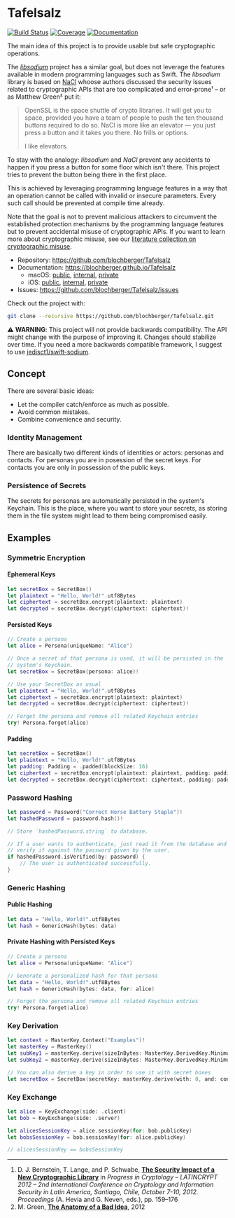# Tafelsalz

[![Build Status](https://travis-ci.org/blochberger/Tafelsalz.svg?branch=master)](https://travis-ci.org/blochberger/Tafelsalz) [![Coverage](https://blochberger.github.io/Tafelsalz/macos/coverage.svg)](https://blochberger.github.io/Tafelsalz/macos/coverage/index.html) [![Documentation](https://blochberger.github.io/Tafelsalz/macos/public/badge.svg)](https://blochberger.github.io/Tafelsalz)

The main idea of this project is to provide usable but safe cryptographic operations.

The [*libsodium*](https://libsodium.org) project has a similar goal, but does not leverage the features available in modern programming languages such as Swift. The *libsodium* library is based on [NaCl](https://nacl.cr.yp.to) whoose authors discussed the security issues related to cryptographic APIs that are too complicated and error-prone¹ – or as Matthew Green² put it:

> OpenSSL is the space shuttle of crypto libraries. It will get you to space, provided you have a team of people to push the ten thousand buttons required to do so. NaCl is more like an elevator — you just press a button and it takes you there. No frills or options.
>
> I like elevators.

To stay with the analogy: *libsodium* and *NaCl* prevent any accidents to happen if you press a button for some floor which isn't there. This project tries to prevent the button being there in the first place.

This is achieved by leveraging programming language features in a way that an operation cannot be called with invalid or insecure parameters. Every such call should be prevented at compile time already.

Note that the goal is not to prevent malicious attackers to circumvent the established protection mechanisms by the programming language features but to prevent accidental misuse of cryptographic APIs. If you want to learn more about cryptographic misuse, see our [literature collection on cryptographic misuse](https://github.com/blochberger/Tafelsalz/wiki/References#cryptographic-misuse).

- Repository: https://github.com/blochberger/Tafelsalz
- Documentation: https://blochberger.github.io/Tafelsalz
  - macOS: [public](https://blochberger.github.io/Tafelsalz/macos/public), [internal](https://blochberger.github.io/Tafelsalz/macos/internal), [private](https://blochberger.github.io/Tafelsalz/macos/private)
  - iOS: [public](https://blochberger.github.io/Tafelsalz/iphone/public), [internal](https://blochberger.github.io/Tafelsalz/iphone/internal), [private](https://blochberger.github.io/Tafelsalz/iphone/private)
- Issues: https://github.com/blochberger/Tafelsalz/issues

Check out the project with:

```sh
git clone --recursive https://github.com/blochberger/Tafelsalz.git
```

⚠️ **WARNING**: This project will not provide backwards compatibility. The API might change with the purpose of improving it. Changes should stabilize over time. If you need a more backwards compatible framework, I suggest to use [jedisct1/swift-sodium](https://github.com/jedisct1/swift-sodium).

## Concept

There are several basic ideas:
- Let the compiler catch/enforce as much as possible.
- Avoid common mistakes.
- Combine convenience and security.

### Identity Management
There are basically two different kinds of identities or actors: personas and contacts. For personas you are in posession of the secret keys. For contacts you are only in possession of the public keys.

### Persistence of Secrets

The secrets for personas are automatically persisted in the system's Keychain. This is the place, where you want to store your secrets, as storing them in the file system might lead to them being compromised easily.

## Examples

### Symmetric Encryption

#### Ephemeral Keys

```swift
let secretBox = SecretBox()
let plaintext = "Hello, World!".utf8Bytes
let ciphertext = secretBox.encrypt(plaintext: plaintext)
let decrypted = secretBox.decrypt(ciphertext: ciphertext)!
```

#### Persisted Keys

```swift
// Create a persona
let alice = Persona(uniqueName: "Alice")

// Once a secret of that persona is used, it will be persisted in the
// system's Keychain.
let secretBox = SecretBox(persona: alice)!

// Use your SecretBox as usual
let plaintext = "Hello, World!".utf8Bytes
let ciphertext = secretBox.encrypt(plaintext: plaintext)
let decrypted = secretBox.decrypt(ciphertext: ciphertext)!

// Forget the persona and remove all related Keychain entries
try! Persona.forget(alice)
```

#### Padding

```swift
let secretBox = SecretBox()
let plaintext = "Hello, World!".utf8Bytes
let padding: Padding = .padded(blockSize: 16)
let ciphertext = secretBox.encrypt(plaintext: plaintext, padding: padding)
let decrypted = secretBox.decrypt(ciphertext: ciphertext, padding: padding)!
```

### Password Hashing

```swift
let password = Password("Correct Horse Battery Staple")!
let hashedPassword = password.hash()!

// Store `hashedPassword.string` to database.

// If a user wants to authenticate, just read it from the database and
// verify it against the password given by the user.
if hashedPassword.isVerified(by: password) {
    // The user is authenticated successfully.
}
```

### Generic Hashing

#### Public Hashing

```swift
let data = "Hello, World!".utf8Bytes
let hash = GenericHash(bytes: data)
```

#### Private Hashing with Persisted Keys

```swift
// Create a persona
let alice = Persona(uniqueName: "Alice")

// Generate a personalized hash for that persona
let data = "Hello, World!".utf8Bytes
let hash = GenericHash(bytes: data, for: alice)

// Forget the persona and remove all related Keychain entries
try! Persona.forget(alice)
```

### Key Derivation

```swift
let context = MasterKey.Context("Examples")!
let masterKey = MasterKey()
let subKey1 = masterKey.derive(sizeInBytes: MasterKey.DerivedKey.MinimumSizeInBytes, with: 0, and: context)!
let subKey2 = masterKey.derive(sizeInBytes: MasterKey.DerivedKey.MinimumSizeInBytes, with: 1, and: context)!

// You can also derive a key in order to use it with secret boxes
let secretBox = SecretBox(secretKey: masterKey.derive(with: 0, and: context))
```

### Key Exchange

```swift
let alice = KeyExchange(side: .client)
let bob = KeyExchange(side: .server)

let alicesSessionKey = alice.sessionKey(for: bob.publicKey)
let bobsSessionKey = bob.sessionKey(for: alice.publicKey)

// alicesSessionKey == bobsSessionKey
```

---

1. D. J. Bernstein, T. Lange, and P. Schwabe, [**The Security Impact of a New Cryptographic Library**](http://dx.doi.org/10.1007/978-3-642-33481-8_9) in *Progress in Cryptology – LATINCRYPT 2012 – 2nd International Conference on Cryptology and Information Security in Latin America, Santiago, Chile, October 7-10, 2012. Proceedings* (A. Hevia and G. Neven, eds.), pp. 159–176
2. M. Green, [**The Anatomy of a Bad Idea**](http://blog.cryptographyengineering.com/2012/12/the-anatomy-of-bad-idea.html), 2012

